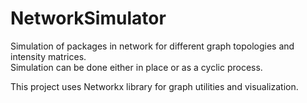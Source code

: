 # NetworkSimulator
Simulation of packages in network for different graph topologies and intensity matrices.  
Simulation can be done either in place or as a cyclic process.

This project uses Networkx library for graph utilities and visualization.
